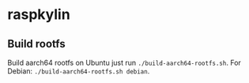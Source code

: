 # raspkylin

## Build rootfs

Build aarch64 rootfs on Ubuntu just run `./build-aarch64-rootfs.sh`. For Debian: `./build-aarch64-rootfs.sh debian`.
